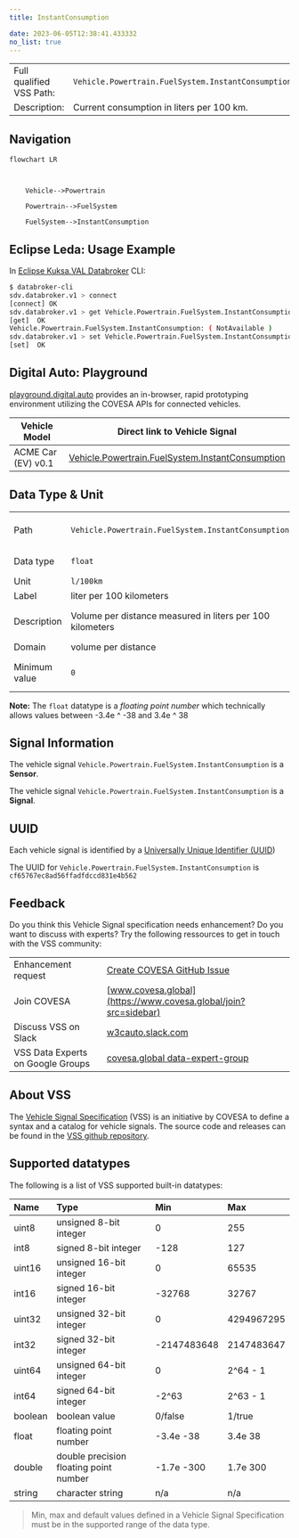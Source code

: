 ```yaml
---
title: InstantConsumption

date: 2023-06-05T12:38:41.433332
no_list: true
---
```



| | |
|---|---|
| Full qualified VSS Path: | `Vehicle.Powertrain.FuelSystem.InstantConsumption` |
| Description: | Current consumption in liters per 100 km. |

## Navigation

```mermaid
flowchart LR



    Vehicle-->Powertrain

    Powertrain-->FuelSystem

    FuelSystem-->InstantConsumption

```

## Eclipse Leda: Usage Example

In [Eclipse Kuksa.VAL Databroker](https://github.com/eclipse/kuksa.val/tree/master/kuksa_databroker) CLI:



```bash
$ databroker-cli
sdv.databroker.v1 > connect
[connect] OK
sdv.databroker.v1 > get Vehicle.Powertrain.FuelSystem.InstantConsumption
[get]  OK
Vehicle.Powertrain.FuelSystem.InstantConsumption: ( NotAvailable )
sdv.databroker.v1 > set Vehicle.Powertrain.FuelSystem.InstantConsumption 0
[set]  OK
```

## Digital Auto: Playground

[playground.digital.auto](http://digital.auto) provides an in-browser, rapid prototyping environment utilizing the COVESA APIs for connected vehicles. 

| Vehicle Model | Direct link to Vehicle Signal |
|---|---|
| ACME Car (EV) v0.1 | [Vehicle.Powertrain.FuelSystem.InstantConsumption](https://digitalauto.netlify.app/model/STLWzk1WyqVVLbfymb4f/cvi/list/Vehicle.Powertrain.FuelSystem.InstantConsumption/) |

## Data Type & Unit

| | | |
|---|---|---|
| Path | `Vehicle.Powertrain.FuelSystem.InstantConsumption` | [VSS: Addressing nodes](https://covesa.github.io/vehicle_signal_specification/rule_set/basics/) |
| Data type | `float` | [VSS: Datatypes](https://covesa.github.io/vehicle_signal_specification/rule_set/data_entry/data_types/) |
| Unit | `l/100km` | [VSS: Units](https://covesa.github.io/vehicle_signal_specification/rule_set/data_entry/data_unit_types/) |
| Label | liter per 100 kilometers | |
| Description | Volume per distance measured in liters per 100 kilometers | [VSS: Sensors & Actuators](https://covesa.github.io/vehicle_signal_specification/rule_set/data_entry/sensor_actuator/) |
| Domain | volume per distance | [](https://covesa.github.io/vehicle_signal_specification/rule_set/data_entry/data_unit_types/) |
| Minimum value | `0` | [VSS: Sensors & Actuators](https://covesa.github.io/vehicle_signal_specification/rule_set/data_entry/sensor_actuator/) |










**Note:** The `float` datatype is a *floating point number* which technically allows values between -3.4e ^ -38 and 3.4e ^ 38




## Signal Information





The vehicle signal `Vehicle.Powertrain.FuelSystem.InstantConsumption` is a **Sensor**.

The vehicle signal `Vehicle.Powertrain.FuelSystem.InstantConsumption` is a **Signal**.



## UUID

Each vehicle signal is identified by a [Universally Unique Identifier (UUID](https://en.wikipedia.org/wiki/Universally_unique_identifier))

The UUID for `Vehicle.Powertrain.FuelSystem.InstantConsumption` is `cf65767ec8ad56ffadfdccd831e4b562`


## Feedback

Do you think this Vehicle Signal specification needs enhancement? Do you want to discuss with experts? Try the following ressources to get in touch with the VSS community:

| | |
|---|---|
| Enhancement request | [Create COVESA GitHub Issue](https://github.com/COVESA/vehicle_signal_specification/issues/new?body=Please+describe+your+feedback&title=Signal+feedback+Vehicle.Powertrain.FuelSystem.InstantConsumption) |
| Join COVESA | [www.covesa.global](https://www.covesa.global/join?src=sidebar) |
| Discuss VSS on Slack | [w3cauto.slack.com](http://w3cauto.slack.com/) |
| VSS Data Experts on Google Groups | [covesa.global data-expert-group](https://groups.google.com/a/covesa.global/g/data-expert-group) |

## About VSS

The [Vehicle Signal Specification](https://covesa.github.io/vehicle_signal_specification/) (VSS)
is an initiative by COVESA to define a syntax and a catalog for vehicle signals.
The source code and releases can be found in the [VSS github repository](https://github.com/COVESA/vehicle_signal_specification).

## Supported datatypes

The following is a list of VSS supported built-in datatypes:

Name       | Type                       | Min  | Max
:----------|:---------------------------|:-----|:---
uint8      | unsigned 8-bit integer     | 0    | 255
int8       | signed 8-bit integer       | -128 | 127
uint16     | unsigned 16-bit integer    |  0   | 65535
int16      | signed 16-bit integer      | -32768 | 32767
uint32     | unsigned 32-bit integer    | 0 | 4294967295
int32      | signed 32-bit integer      | -2147483648 | 2147483647
uint64     | unsigned 64-bit integer    | 0    | 2^64 - 1
int64      | signed 64-bit integer      | -2^63 | 2^63 - 1
boolean    | boolean value              | 0/false | 1/true
float      | floating point number      | -3.4e -38 | 3.4e 38
double     | double precision floating point number | -1.7e -300 | 1.7e 300
string     | character string           | n/a  | n/a

> Min, max and default values defined in a Vehicle Signal Specification must be in the supported range of the data type.
